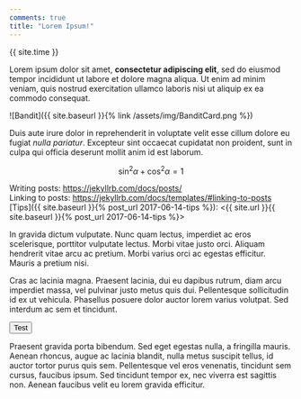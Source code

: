 ```yaml
---
comments: true
title: "Lorem Ipsum!"
---
```

{{ site.time }}

Lorem ipsum dolor sit amet, **consectetur adipiscing elit**, sed do eiusmod tempor incididunt ut labore et dolore magna aliqua. Ut enim ad minim veniam, quis nostrud exercitation ullamco laboris nisi ut aliquip ex ea commodo consequat.

![Bandit]({{ site.baseurl }}{% link /assets/img/BanditCard.png %})

Duis aute irure dolor in reprehenderit in voluptate velit esse cillum dolore eu fugiat _nulla pariatur_. Excepteur sint occaecat cupidatat non proident, sunt in culpa qui officia deserunt mollit anim id est laborum.

$$
\sin^2 \alpha + \cos^2 \alpha = 1
$$

Writing posts: <https://jekyllrb.com/docs/posts/>  
Linking to posts: <https://jekyllrb.com/docs/templates/#linking-to-posts>  
[Tips]({{ site.baseurl }}{% post_url 2017-06-14-tips %}): <{{ site.url }}{{ site.baseurl }}{% post_url 2017-06-14-tips %}>

In gravida dictum vulputate. Nunc quam lectus, imperdiet ac eros scelerisque, porttitor vulputate lectus. Morbi vitae justo orci. Aliquam hendrerit vitae arcu ac pretium. Morbi varius orci ac egestas efficitur. Mauris a pretium nisi.

<script src="{{ site.baseurl }}{% link /assets/js/example.js %}" type="text/javascript">
</script>

Cras ac lacinia magna. Praesent lacinia, dui eu dapibus rutrum, diam arcu imperdiet massa, vel pulvinar justo metus quis dui. Pellentesque sollicitudin id ex ut vehicula. Phasellus posuere dolor auctor lorem varius volutpat. Sed interdum ac sem et tincidunt.

<button onclick="foobar('demo')">Test</button>

<span id="demo">Praesent gravida</span> porta bibendum. Sed eget egestas nulla, a fringilla mauris. Aenean rhoncus, augue ac lacinia blandit, nulla metus suscipit tellus, id auctor tortor purus quis sem. Pellentesque vel eros venenatis, tincidunt sem cursus, faucibus ipsum. Sed tincidunt tempor ex, nec viverra est sagittis non. Aenean faucibus velit eu lorem gravida efficitur.
